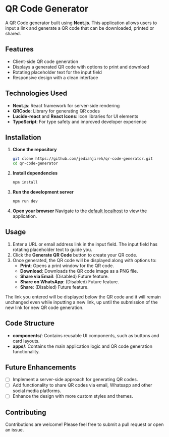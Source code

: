 # QR Code Generator

A QR Code generator built using **Next.js**. This application allows users to input a link and generate a QR code that can be downloaded, printed or shared.

## Features

- Client-side QR code generation
- Displays a generated QR code with options to print and download
- Rotating placeholder text for the input field
- Responsive design with a clean interface

## Technologies Used

- **Next.js**: React framework for server-side rendering
- **QRCode**: Library for generating QR codes
- **Lucide-react** and **React Icons**: Icon libraries for UI elements
- **TypeScript**: For type safety and improved developer experience

## Installation

1. **Clone the repository**

   ```zsh
   git clone https://github.com/jediahjireh/qr-code-generator.git
   cd qr-code-generator
   ```

2. **Install dependencies**

   ```zsh
   npm install
   ```

3. **Run the development server**

   ```zsh
   npm run dev
   ```

4. **Open your browser**
   Navigate to the [default localhost](http://localhost:3000) to view the application.

## Usage

1. Enter a URL or email address link in the input field. The input field has rotating placeholder text to guide you.
2. Click the **Generate QR Code** button to create your QR code.
3. Once generated, the QR code will be displayed along with options to:
   - **Print**: Opens a print window for the QR code.
   - **Download**: Downloads the QR code image as a PNG file.
   - **Share via Email**: (Disabled) Future feature.
   - **Share on WhatsApp**: (Disabled) Future feature.
   - **Share**: (Disabled) Future feature.

The link you entered will be displayed below the QR code and it will remain unchanged even while inputting a new link, up until the submission of the new link for new QR code generation.

## Code Structure

- **components/**: Contains reusable UI components, such as buttons and card layouts.
- **apps/**: Contains the main application logic and QR code generation functionality.

## Future Enhancements

- [ ] Implement a server-side approach for generating QR codes.
- [ ] Add functionality to share QR codes via email, Whatsapp and other social media platforms.
- [ ] Enhance the design with more custom styles and themes.

## Contributing

Contributions are welcome! Please feel free to submit a pull request or open an issue.
